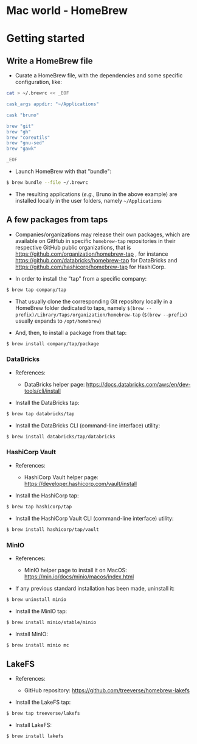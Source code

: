 Mac world - HomeBrew
====================

# Getting started

## Write a HomeBrew file
* Curate a HomeBrew file, with the dependencies and some specific configuration, like:
```bash
cat > ~/.brewrc << _EOF

cask_args appdir: "~/Applications"

cask "bruno"

brew "git"
brew "gh"
brew "coreutils"
brew "gnu-sed"
brew "gawk"

_EOF
```
* Launch HomeBrew with that "bundle":
```bash
$ brew bundle --file ~/.brewrc
```
* The resulting applications (_e.g._, Bruno in the above example)
  are installed locally in the user folders, namely `~/Applications`

## A few packages from taps
* Companies/organizations may release their own packages, which are available
  on GitHub in specific `homebrew-tap` repositories in their respective
  GitHub public organizations, that is https://github.com/organization/homebrew-tap ,
  for instance https://github.com/databricks/homebrew-tap for DataBricks
  and https://github.com/hashicorp/homebrew-tap for HashiCorp.

* In order to install the "tap" from a specific company:
```bash
$ brew tap company/tap
```

* That usually clone the corresponding Git repository locally in a HomeBrew
  folder dedicated to taps, namely
  `$(brew --prefix)/Library/Taps/organization/homebrew-tap`
  (`$(brew --prefix)` usually expands to `/opt/homebrew`)

* And, then, to install a package from that tap:
```bash
$ brew install company/tap/package
```

### DataBricks
* References:
  * DataBricks helper page:
  https://docs.databricks.com/aws/en/dev-tools/cli/install

* Install the DataBricks tap:
```bash
$ brew tap databricks/tap
```

* Install the DataBricks CLI (command-line interface) utility:
```bash
$ brew install databricks/tap/databricks
```

### HashiCorp Vault
* References:
  * HashiCorp Vault helper page:
  https://developer.hashicorp.com/vault/install

* Install the HashiCorp tap:
```bash
$ brew tap hashicorp/tap
```

* Install the HashiCorp Vault CLI (command-line interface) utility:
```bash
$ brew install hashicorp/tap/vault
```

### MinIO
* References:
  * MinIO helper page to install it on MacOS:
  https://min.io/docs/minio/macos/index.html

* If any previous standard installation has been made, uninstall it:
```bash
$ brew uninstall minio
```

* Install the MinIO tap:
```bash
$ brew install minio/stable/minio
```

* Install MinIO:
```bash
$ brew install minio mc
```

## LakeFS
* References:
  * GitHub repository: https://github.com/treeverse/homebrew-lakefs

* Install the LakeFS tap:
```bash
$ brew tap treeverse/lakefs
```

* Install LakeFS:
```bash
$ brew install lakefs
```

